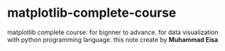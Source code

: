 # matplotlib-complete-course
matplotlib complete course: for bignner to advance. for data visualization with python programming language. this note create by **Muhammad Eisa**
